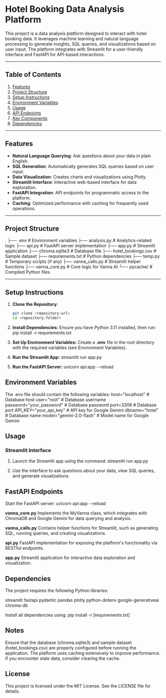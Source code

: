 # Hotel Booking Data Analysis Platform

This project is a data analysis platform designed to interact with hotel booking data. It leverages machine learning and natural language processing to generate insights, SQL queries, and visualizations based on user input. The platform integrates with Streamlit for a user-friendly interface and FastAPI for API-based interactions.

---

## Table of Contents

1. [Features](#features)
2. [Project Structure](#project-structure)
3. [Setup Instructions](#setup-instructions)
4. [Environment Variables](#environment-variables)
5. [Usage](#usage)
6. [API Endpoints](#api-endpoints)
7. [Key Components](#key-components)
8. [Dependencies](#dependencies)

---

## Features

- **Natural Language Querying**: Ask questions about your data in plain English.
- **SQL Generation**: Automatically generates SQL queries based on user input.
- **Data Visualization**: Creates charts and visualizations using Plotly.
- **Streamlit Interface**: Interactive web-based interface for data exploration.
- **FastAPI Integration**: API endpoints for programmatic access to the platform.
- **Caching**: Optimized performance with caching for frequently used operations.

---

## Project Structure
. ├── .env # Environment variables 
    ├── analysis.py # Analytics-related logic 
    ├── api.py # FastAPI server implementation 
    ├── app.py # Streamlit application 
    ├── chroma.sqlite3 # Database file 
    ├── hotel_bookings.csv # Sample dataset 
    ├── requirements.txt # Python dependencies 
    ├── temp.py # Temporary scripts (if any) 
    ├── vanna_calls.py # Streamlit helper functions 
    ├── vanna_core.py # Core logic for Vanna AI 
    └── pycache/ # Compiled Python files

---

## Setup Instructions

1. **Clone the Repository**:
   ```bash
   git clone <repository-url>
   cd <repository-folder>

2. **Install Dependencies:** Ensure you have Python 3.11 installed, then run:
    pip install -r requirements.txt

3. **Set Up Environment Variables:** Create a **.env** file in the root directory with the required variables (see Environment Variables).

4. **Run the Streamlit App:**
streamlit run app.py

5. **Run the FastAPI Server:**
uvicorn api:app --reload

## Environment Variables
The .env file should contain the following variables:
host="localhost"          # Database host
user="root"               # Database username
password="your_password"  # Database password
port=3306                 # Database port
API_KEY="your_api_key"    # API key for Google Gemini
dbname="hotel"            # Database name
model="gemini-2.0-flash"  # Model name for Google Gemini


## Usage
### Streamlit Interface
1. Launch the Streamlit app using the command:
streamlit run app.py

2. Use the interface to ask questions about your data, view SQL queries, and generate visualizations.

## FastAPI Endpoints
Start the FastAPI server:
uvicorn api:app --reload

**vanna_core.py**
Implements the MyVanna class, which integrates with ChromaDB and Google Gemini for data querying and analysis.

**vanna_calls.py**
Contains helper functions for Streamlit, such as generating SQL, running queries, and creating visualizations.

**api.py**
FastAPI implementation for exposing the platform's functionality via RESTful endpoints.

**app.py**
Streamlit application for interactive data exploration and visualization.

## Dependencies
The project requires the following Python libraries:

streamlit
fastapi
pydantic
pandas
plotly
python-dotenv
google-generativeai
chroma-db

Install all dependencies using:
pip install -r [requirements.txt]

## Notes
Ensure that the database (chroma.sqlite3) and sample dataset (hotel_bookings.csv) are properly configured before running the application.
The platform uses caching extensively to improve performance. If you encounter stale data, consider clearing the cache.

## License
This project is licensed under the MIT License. See the LICENSE file for details. 
